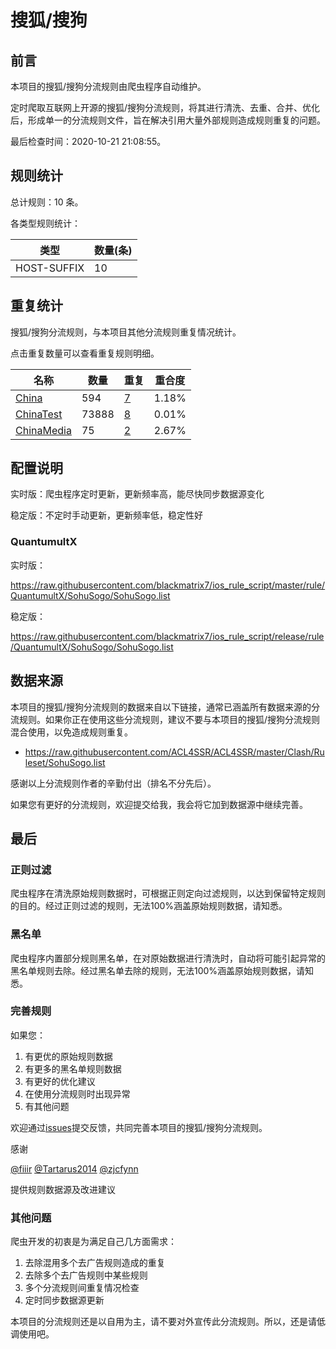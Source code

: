 # 搜狐/搜狗

## 前言

本项目的搜狐/搜狗分流规则由爬虫程序自动维护。

定时爬取互联网上开源的搜狐/搜狗分流规则，将其进行清洗、去重、合并、优化后，形成单一的分流规则文件，旨在解决引用大量外部规则造成规则重复的问题。



最后检查时间：2020-10-21 21:08:55。

## 规则统计

总计规则：10 条。

各类型规则统计：

| 类型 | 数量(条) |
| ---- | ---- |
| HOST-SUFFIX | 10 |
## 重复统计

搜狐/搜狗分流规则，与本项目其他分流规则重复情况统计。

点击重复数量可以查看重复规则明细。

| 名称 | 数量 | 重复 | 重合度 |
| ---- | ---- | ---- | ------ |
|  [China](https://github.com/blackmatrix7/ios_rule_script/tree/master/rule/QuantumultX/China)    | 594   | [7](https://github.com/blackmatrix7/ios_rule_script/tree/master/rule/QuantumultX/SohuSogo/Repeat/China.list)   |   1.18%  |
|  [ChinaTest](https://github.com/blackmatrix7/ios_rule_script/tree/master/rule/QuantumultX/ChinaTest)    | 73888   | [8](https://github.com/blackmatrix7/ios_rule_script/tree/master/rule/QuantumultX/SohuSogo/Repeat/ChinaTest.list)   |   0.01%  |
|  [ChinaMedia](https://github.com/blackmatrix7/ios_rule_script/tree/master/rule/QuantumultX/ChinaMedia)    | 75   | [2](https://github.com/blackmatrix7/ios_rule_script/tree/master/rule/QuantumultX/SohuSogo/Repeat/ChinaMedia.list)   |   2.67%  |
## 配置说明

实时版：爬虫程序定时更新，更新频率高，能尽快同步数据源变化

稳定版：不定时手动更新，更新频率低，稳定性好

### QuantumultX 
实时版：

https://raw.githubusercontent.com/blackmatrix7/ios_rule_script/master/rule/QuantumultX/SohuSogo/SohuSogo.list

稳定版：

https://raw.githubusercontent.com/blackmatrix7/ios_rule_script/release/rule/QuantumultX/SohuSogo/SohuSogo.list

## 数据来源

本项目的搜狐/搜狗分流规则的数据来自以下链接，通常已涵盖所有数据来源的分流规则。如果你正在使用这些分流规则，建议不要与本项目的搜狐/搜狗分流规则混合使用，以免造成规则重复。

- https://raw.githubusercontent.com/ACL4SSR/ACL4SSR/master/Clash/Ruleset/SohuSogo.list


感谢以上分流规则作者的辛勤付出（排名不分先后）。

如果您有更好的分流规则，欢迎提交给我，我会将它加到数据源中继续完善。

## 最后

### 正则过滤

爬虫程序在清洗原始规则数据时，可根据正则定向过滤规则，以达到保留特定规则的目的。经过正则过滤的规则，无法100%涵盖原始规则数据，请知悉。

### 黑名单

爬虫程序内置部分规则黑名单，在对原始数据进行清洗时，自动将可能引起异常的黑名单规则去除。经过黑名单去除的规则，无法100%涵盖原始规则数据，请知悉。

### 完善规则

如果您：

1. 有更优的原始规则数据
2. 有更多的黑名单规则数据
3. 有更好的优化建议
4. 在使用分流规则时出现异常
5. 有其他问题

欢迎通过[issues](https://github.com/blackmatrix7/ios_rule_script/issues/new)提交反馈，共同完善本项目的搜狐/搜狗分流规则。

感谢

[@fiiir](https://github.com/fiiir) [@Tartarus2014](https://github.com/Tartarus2014) [@zjcfynn](https://github.com/zjcfynn) 

提供规则数据源及改进建议

### 其他问题

爬虫开发的初衷是为满足自己几方面需求：

1. 去除混用多个去广告规则造成的重复
2. 去除多个去广告规则中某些规则
3. 多个分流规则间重复情况检查
4. 定时同步数据源更新

本项目的分流规则还是以自用为主，请不要对外宣传此分流规则。所以，还是请低调使用吧。